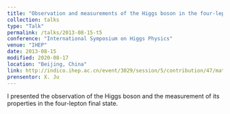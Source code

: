 ```yaml
---
title: "Observation and measurements of the Higgs boson in the four-lepton decay mode"
collection: talks
type: "Talk"
permalink: /talks/2013-08-15-t5
conference: "International Symposium on Higgs Physics"
venue: "IHEP"
date: 2013-08-15
modified: 2020-08-17
location: "Beijing, China"
link: http://indico.ihep.ac.cn/event/3029/session/5/contribution/47/material/slides/0.pdf
prensentor: X. Ju
---
```


I presented the observation of the Higgs boson and the measurement of its properties in the four-lepton final state.
